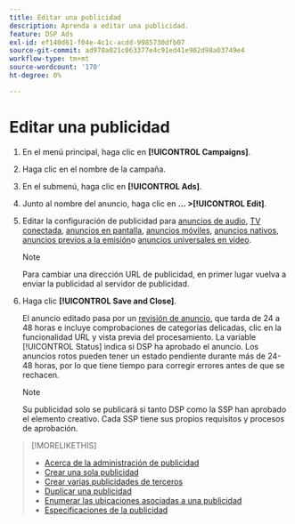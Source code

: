 ```yaml
---
title: Editar una publicidad
description: Aprenda a editar una publicidad.
feature: DSP Ads
exl-id: ef140d61-f04e-4c1c-acdd-9985730dfb07
source-git-commit: ad978a021c063377e4c91ed41e902d98a03749e4
workflow-type: tm+mt
source-wordcount: '170'
ht-degree: 0%

---
```


# Editar una publicidad

1. En el menú principal, haga clic en **[!UICONTROL Campaigns]**.

1. Haga clic en el nombre de la campaña.

1. En el submenú, haga clic en **[!UICONTROL Ads]**.

1. Junto al nombre del anuncio, haga clic en  **... >[!UICONTROL Edit]**.

1. Editar la configuración de publicidad para [anuncios de audio](ad-settings-audio.md), [TV conectada](ad-settings-connected-tv.md), [anuncios en pantalla](ad-settings-display.md), [anuncios móviles](ad-settings-mobile.md), [anuncios nativos](ad-settings-native.md), [anuncios previos a la emisión](ad-settings-pre-roll.md)o [anuncios universales en vídeo](ad-settings-universal-video.md).

   >[!NOTE]
   >
   >Para cambiar una dirección URL de publicidad, en primer lugar vuelva a enviar la publicidad al servidor de publicidad.

1. Haga clic **[!UICONTROL Save and Close]**.

   El anuncio editado pasa por un [revisión de anuncio](ad-about.md), que tarda de 24 a 48 horas e incluye comprobaciones de categorías delicadas, clic en la funcionalidad URL y vista previa del procesamiento. La variable [!UICONTROL Status] indica si DSP ha aprobado el anuncio. Los anuncios rotos pueden tener un estado pendiente durante más de 24-48 horas, por lo que tiene tiempo para corregir errores antes de que se rechacen.

   >[!NOTE]
   >
   >Su publicidad solo se publicará si tanto DSP como la SSP han aprobado el elemento creativo. Cada SSP tiene sus propios requisitos y procesos de aprobación.

>[!MORELIKETHIS]
>
>* [Acerca de la administración de publicidad](ad-about.md)
>* [Crear una sola publicidad](ad-create.md)
>* [Crear varias publicidades de terceros](ad-create-multiple.md)
>* [Duplicar una publicidad](ad-duplicate.md)
>* [Enumerar las ubicaciones asociadas a una publicidad](ad-list-placements.md)
>* [Especificaciones de la publicidad](ad-specs.md)

